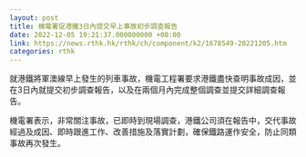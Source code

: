 ```yaml
---
layout: post
title: 機電署促港鐵3日內提交早上事故初步調查報告
date: 2022-12-05 19:21:37.000000000 +08:00
link: https://news.rthk.hk/rthk/ch/component/k2/1678549-20221205.htm
categories: rthk
---
```


就港鐵將軍澳線早上發生的列車事故，機電工程署要求港鐵盡快查明事故成因，並在3日內就提交初步調查報告，以及在兩個月內完成整個調查並提交詳細調查報告。

機電署表示，非常關注事故，已即時到現場調查，港鐵公司須在報告中，交代事故經過及成因、即時跟進工作、改善措施及落實計劃，確保鐵路運作安全，防止同類事故再次發生。
